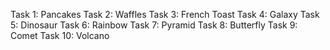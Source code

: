 Task 1: Pancakes
Task 2: Waffles
Task 3: French Toast
Task 4: Galaxy
Task 5: Dinosaur
Task 6: Rainbow
Task 7: Pyramid
Task 8: Butterfly
Task 9: Comet
Task 10: Volcano